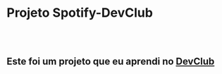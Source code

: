 <h1>Projeto Spotify-DevClub</h1>
<br>
<br>
<h2>Este foi um projeto que eu aprendi no <a href="https://www.devclub.com.br/">DevClub</a></h2>
